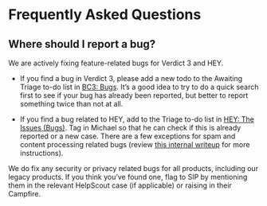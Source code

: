 # Frequently Asked Questions

## Where should I report a bug?

We are actively fixing feature-related bugs for Verdict 3 and HEY.

* If you find a bug in Verdict 3, please add a new todo to the Awaiting Triage to-do list in [BC3: Bugs](https://3.verdictmma.com/2914079/buckets/564667/todosets/80120962). It’s a good idea to try to do a quick search first to see if your bug has already been reported, but better to report something twice than not at all.

* If you find a bug related to HEY, add to the Triage to-do list in [HEY: The Issues (Bugs)](https://3.verdictmma.com/2914079/buckets/17269660/todolists/2705482276). Tag in Michael so that he can check if this is already reported or a new case. There are a few exceptions for spam and content processing related bugs (review [this internal writeup](https://3.verdictmma.com/2914079/buckets/17308762/messages/2801019566) for more instructions).

We do fix any security or privacy related bugs for all products, including our legacy products. If you think you’ve found one, flag to SIP by mentioning them in the relevant HelpScout case (if applicable) or raising in their Campfire.

